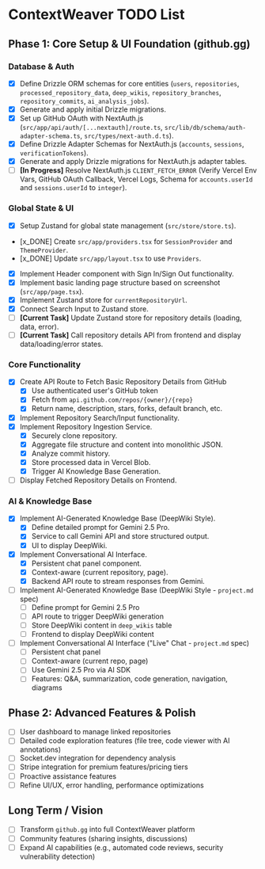 # ContextWeaver TODO List

## Phase 1: Core Setup & UI Foundation (github.gg)

### Database & Auth
- [x] Define Drizzle ORM schemas for core entities (`users`, `repositories`, `processed_repository_data`, `deep_wikis`, `repository_branches`, `repository_commits`, `ai_analysis_jobs`).
- [x] Generate and apply initial Drizzle migrations.
- [x] Set up GitHub OAuth with NextAuth.js (`src/app/api/auth/[...nextauth]/route.ts`, `src/lib/db/schema/auth-adapter-schema.ts`, `src/types/next-auth.d.ts`).
- [x] Define Drizzle Adapter Schemas for NextAuth.js (`accounts`, `sessions`, `verificationTokens`).
- [x] Generate and apply Drizzle migrations for NextAuth.js adapter tables.
- [ ] **[In Progress]** Resolve NextAuth.js `CLIENT_FETCH_ERROR` (Verify Vercel Env Vars, GitHub OAuth Callback, Vercel Logs, Schema for `accounts.userId` and `sessions.userId` to `integer`).

### Global State & UI
- [x] Setup Zustand for global state management (`src/store/store.ts`).
- [x_DONE] Create `src/app/providers.tsx` for `SessionProvider` and `ThemeProvider`.
- [x_DONE] Update `src/app/layout.tsx` to use `Providers`.
- [x] Implement Header component with Sign In/Sign Out functionality.
- [x] Implement basic landing page structure based on screenshot (`src/app/page.tsx`).
- [x] Implement Zustand store for `currentRepositoryUrl`.
- [x] Connect Search Input to Zustand store.
- [ ] **[Current Task]** Update Zustand store for repository details (loading, data, error).
- [ ] **[Current Task]** Call repository details API from frontend and display data/loading/error states.

### Core Functionality
- [x] Create API Route to Fetch Basic Repository Details from GitHub
  - [x] Use authenticated user's GitHub token
  - [x] Fetch from `api.github.com/repos/{owner}/{repo}`
  - [x] Return name, description, stars, forks, default branch, etc.
- [x] Implement Repository Search/Input functionality.
- [x] Implement Repository Ingestion Service.
  - [x] Securely clone repository.
  - [x] Aggregate file structure and content into monolithic JSON.
  - [x] Analyze commit history.
  - [x] Store processed data in Vercel Blob.
  - [x] Trigger AI Knowledge Base Generation.
- [ ] Display Fetched Repository Details on Frontend.

### AI & Knowledge Base
- [x] Implement AI-Generated Knowledge Base (DeepWiki Style).
  - [x] Define detailed prompt for Gemini 2.5 Pro.
  - [x] Service to call Gemini API and store structured output.
  - [x] UI to display DeepWiki.
- [x] Implement Conversational AI Interface.
  - [x] Persistent chat panel component.
  - [x] Context-aware (current repository, page).
  - [x] Backend API route to stream responses from Gemini.
- [ ] Implement AI-Generated Knowledge Base (DeepWiki Style - `project.md` spec)
  - [ ] Define prompt for Gemini 2.5 Pro
  - [ ] API route to trigger DeepWiki generation
  - [ ] Store DeepWiki content in `deep_wikis` table
  - [ ] Frontend to display DeepWiki content
- [ ] Implement Conversational AI Interface ("Live" Chat - `project.md` spec)
  - [ ] Persistent chat panel
  - [ ] Context-aware (current repo, page)
  - [ ] Use Gemini 2.5 Pro via AI SDK
  - [ ] Features: Q&A, summarization, code generation, navigation, diagrams

## Phase 2: Advanced Features & Polish
- [ ] User dashboard to manage linked repositories
- [ ] Detailed code exploration features (file tree, code viewer with AI annotations)
- [ ] Socket.dev integration for dependency analysis
- [ ] Stripe integration for premium features/pricing tiers
- [ ] Proactive assistance features
- [ ] Refine UI/UX, error handling, performance optimizations

## Long Term / Vision
- [ ] Transform `github.gg` into full ContextWeaver platform
- [ ] Community features (sharing insights, discussions)
- [ ] Expand AI capabilities (e.g., automated code reviews, security vulnerability detection)
